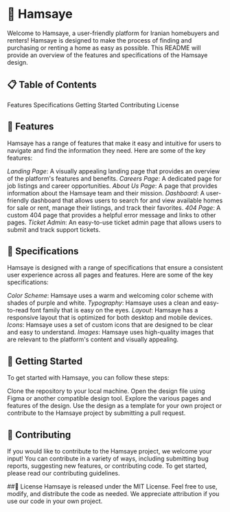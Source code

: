 # 🏡 Hamsaye
Welcome to Hamsaye, a user-friendly platform for Iranian homebuyers and renters! Hamsaye is designed to make the process of finding and purchasing or renting a home as easy as possible. This README will provide an overview of the features and specifications of the Hamsaye design.

## 📋 Table of Contents
Features
Specifications
Getting Started
Contributing
License

## 🎨 Features
Hamsaye has a range of features that make it easy and intuitive for users to navigate and find the information they need. Here are some of the key features:

*Landing Page*: A visually appealing landing page that provides an overview of the platform's features and benefits.
*Careers Page*: A dedicated page for job listings and career opportunities.
*About Us Page*: A page that provides information about the Hamsaye team and their mission.
*Dashboard*: A user-friendly dashboard that allows users to search for and view available homes for sale or rent, manage their listings, and track their favorites.
*404 Page*: A custom 404 page that provides a helpful error message and links to other pages.
*Ticket Admin*: An easy-to-use ticket admin page that allows users to submit and track support tickets.

## 📄 Specifications
Hamsaye is designed with a range of specifications that ensure a consistent user experience across all pages and features. Here are some of the key specifications:

*Color Scheme*: Hamsaye uses a warm and welcoming color scheme with shades of purple and white.
*Typography*: Hamsaye uses a clean and easy-to-read font family that is easy on the eyes.
*Layout*: Hamsaye has a responsive layout that is optimized for both desktop and mobile devices.
*Icons*: Hamsaye uses a set of custom icons that are designed to be clear and easy to understand.
*Images*: Hamsaye uses high-quality images that are relevant to the platform's content and visually appealing.

## 🚀 Getting Started
To get started with Hamsaye, you can follow these steps:

Clone the repository to your local machine.
Open the design file using Figma or another compatible design tool.
Explore the various pages and features of the design.
Use the design as a template for your own project or contribute to the Hamsaye project by submitting a pull request.

## 🤝 Contributing
If you would like to contribute to the Hamsaye project, we welcome your input! You can contribute in a variety of ways, including submitting bug reports, suggesting new features, or contributing code. To get started, please read our contributing guidelines.

##📝 License
Hamsaye is released under the MIT License. Feel free to use, modify, and distribute the code as needed. We appreciate attribution if you use our code in your own project.
